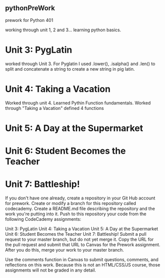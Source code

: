 ## pythonPreWork
prework for Python 401

working through unit 1, 2 and 3... learning python basics.

# Unit 3: PygLatin
worked through Unit 3.
For Pyglatin I used .lower(), .isalpha() and .len() to split and concatenate a string to create a new string in pig latin. 

# Unit 4: Taking a Vacation
Worked through unit 4.  Learned Pythin Function fundamentals.
Worked through "Taking a Vacation"  defined 4 functions 

# Unit 5: A Day at the Supermarket

# Unit 6: Student Becomes the Teacher

# Unit 7: Battleship!



If you don't have one already, create a repository in your Git Hub account for prework. Create or modify a branch for this repository called codecademy. Create a README.md file describing the repository and the work you're putting into it. Push to this repository your code from the following CodeCademy assignments:

Unit 3: PygLatin
Unit 4: Taking a Vacation
Unit 5: A Day at the Supermarket
Unit 6: Student Becomes the Teacher
Unit 7: Battleship!
Submit a pull request to your master branch, but do not yet merge it. Copy the URL for the pull request and submit that URL to Canvas for the Prework assignment. After you do this, merge your work to your master branch.

Use the comments function in Canvas to submit questions, comments, and reflections on this work. Because this is not an HTML/CSS/JS course, those assignments will not be graded in any detail.
